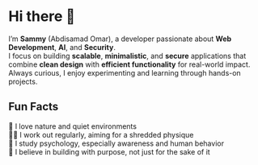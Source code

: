 # Hi there 👋

I’m **Sammy** (Abdisamad Omar), a developer passionate about **Web Development**, **AI**, and **Security**.  
I focus on building **scalable**, **minimalistic**, and **secure** applications that combine **clean design** with **efficient functionality** for real-world impact.  
Always curious, I enjoy experimenting and learning through hands-on projects.

## Fun Facts
🌿 I love nature and quiet environments  
🏋️‍♂️ I work out regularly, aiming for a shredded physique  
🧠 I study psychology, especially awareness and human behavior  
📌 I believe in building with purpose, not just for the sake of it  
